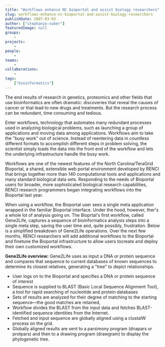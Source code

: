 ```yaml
---
title: "Workflows enhance NC bioportal and assist biology researchers"
slug: workflows-enhance-nc-bioportal-and-assist-biology-researchers
publishDate: 2007-03-03
author: ["stephanie-suber"]
featuredImage: null
groups:
    - 
projects:
    - 
people:
    - 
teams: 
    - 
collaborations:
    - 
tags:
    ["bioinformatics"]
---
```

The end results of research in genetics, proteomics and other fields that use bioinformatics are often dramatic: discoveries that reveal the causes of cancer or that lead to new drugs and treatments. But the research process can be redundant, time consuming and tedious.

Enter workflows, technology that automates many redundant processes used in analyzing biological problems, such as launching a group of applications and moving data among applications. Workflows aim to take the "busy work" out of science. Instead of reentering data in countless different formats to accomplish different steps in problem solving, the scientist simply loads the data into the front end of the workflow and lets the underlying infrastructure handle the busy work.  

Workflows are one of the newest features of the North Carolina/TeraGrid Bioportal, a shared, extensible web portal environment developed by RENCI that brings together more than 140 computational tools and applications and many standard biological data sets. Responding to the needs of Bioportal users for broader, more sophisticated biological research capabilities, RENCI research programmers began integrating workflows into the Bioportal last year.

When using a workflow, the Bioportal user sees a single meta application wrapped in the familiar Bioportal interface. Under the hood, however, ther's a whole lot of analysis going on. The Bioprtal's first workflow, called Gene2Life, captures a sequence of bioinformatics analysis steps into a single meta step, saving the user time and, quite possibly, frustration. Below is a simplified breakdown of Gene2Life operations. Over the next few months, RENCI researchers will add additional workflows to the Bioportal and finetune the Bioportal infrastructure to allow users tocreate and deploy their own customized workflows.

<strong>Gene2Life overview:</strong> Gene2Life uses as input a DNA or protein sequence and compares that sequence to current databases of known sequences to determine its closest relatives, generating a "tree" to depict relationships.
<ul>
	<li>User logs on to the Bioportal and specifies a DNA or protein sequence of interest</li>
	<li>Sequence is supplied to BLAST (Basic Local Sequence Alignment Tool), a tool for rapid searching of nucleotide and protein databases</li>
	<li>Sets of results are analyzed for their degree of matching to the starting sequence—the good matches are retained,</li>
	<li>Workflow divides the BLAST from the input data and fetches BLAST-identified sequence identities from the Internet.</li>
	<li>Fetched and input sequence are globally aligned using a clustalW process on the grid.</li>
	<li>Globally aligned results are sent to a parsimony program (dnapars or protpars) and then to a drawing program (drawgram) to display the phylogenetic tree.</li>
</ul>
